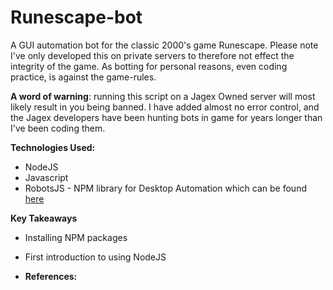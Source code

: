 # Runescape-bot

A GUI automation bot for the classic 2000's game Runescape. Please note I've only developed this on private servers to therefore not effect the integrity of the game. As botting for personal reasons, even coding practice, is against the game-rules.

**A word of warning**: running this script on a Jagex Owned server will most likely result in you being banned. I have added almost no error control, and the Jagex developers have been hunting bots in game for years longer than I've been coding them.

**Technologies Used:**

- NodeJS
- Javascript
- RobotsJS - NPM library for Desktop Automation which can be found [here](https://www.npmjs.com/package/robotjs)

**Key Takeaways**

- Installing NPM packages

- First introduction to using NodeJS
- **References:**
